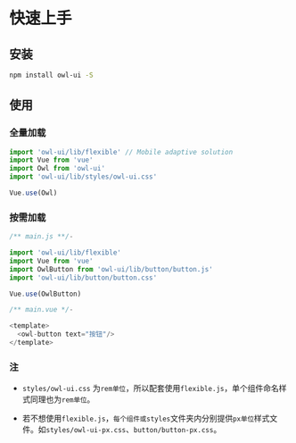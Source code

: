 # 快速上手

## 安装

```bash
npm install owl-ui -S
```

## 使用

### 全量加载

```js
import 'owl-ui/lib/flexible' // Mobile adaptive solution
import Vue from 'vue'
import Owl from 'owl-ui'
import 'owl-ui/lib/styles/owl-ui.css'

Vue.use(Owl)
```

### 按需加载

```js
/** main.js **/-

import 'owl-ui/lib/flexible'
import Vue from 'vue'
import OwlButton from 'owl-ui/lib/button/button.js'
import 'owl-ui/lib/button/button.css'

Vue.use(OwlButton)

/** main.vue */-

<template>
  <owl-button text="按钮"/>
</template>
```

<h3>注</h3>

* `styles/owl-ui.css` 为`rem单位`，所以配套使用`flexible.js`，单个组件命名样式同理也为`rem单位`。

* 若不想使用`flexible.js`，`每个组件或styles`文件夹内分别提供`px单位`样式文件。如`styles/owl-ui-px.css`、`button/button-px.css`。

